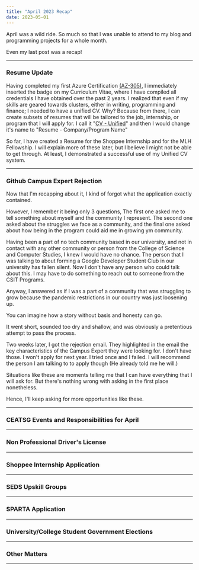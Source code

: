 ```yaml
---
title: "April 2023 Recap"
date: 2023-05-01
---
```


April was a wild ride. So much so that I was unable to attend to my blog and programming projects for a whole month. 

Even my last post was a recap!

---

<h3> Resume Update </h3>

Having completed my first Azure Certification [(AZ-305)](https://www.credly.com/badges/8d8e548f-2f0e-4823-9b43-ab1a389e11ad/public_url), I immediately inserted the badge on my Curriculum Vitae, where I have compiled all credentials I have obtained over the past 2 years. I realized that
even if my skills are geared towards clusters, either in writing, programming and finance; I needed to have a unified CV. Why? Because from there, I can create subsets of resumes that will be tailored to the job, internship, or program that I will apply for. I call it "[CV - Unified](https://docs.google.com/document/d/1pNZNRuumEhgQSM9wsu4Ep5A47F5mVIjAY7YZJnKFl4k/edit?usp=sharing)" and then I would change it's name to "Resume - Company/Program Name"

So far, I have created a Resume for the Shoppee Internship and for the MLH Fellowship. 
I will explain more of these later, but I believe I might not be able to get through.
At least, I demonstrated a successful use of my Unified CV system.

---

<h3> Github Campus Expert Rejection </h3>

Now that I'm recapping about it, I kind of forgot what the application exactly contained.

However, I remember it being only 3 questions, The first one asked me to tell something about myself and the community I represent. The second one asked about the struggles we face as a community, and the final one asked about how being in the program could aid me in growing ym community.

Having been a part of no tech community based in our university, and not in contact with any other community or person from the College of Science and Computer Studies, I knew I would have no chance. The person that I was talking to about forming a Google Developer Student Club in our university has fallen silent. Now I don't have any person who could talk about this. I may have to do something to reach out to someone from the CSIT Programs.

Anyway, I answered as if I was a part of a community that was struggling to grow because the pandemic restrictions in our country was just loosening up. 

You can imagine how a story without basis and honesty can go.

It went short, sounded too dry and shallow, and was obviously a pretentious attempt to pass the process.

Two weeks later, I got the rejection email. They highlighted in the email the key characteristics of the Campus Expert they were looking for. I don't have those. I won't apply for next year. I tried once and I failed. I will recommend the person I am talking to to apply though (He already told me he will.)

Situations like these are moments telling me that I can have everything that I will ask for. But there's nothing wrong with asking in the first place nonetheless. 

Hence, I'll keep asking for more opportunities like these. 

---

<h3> CEATSG Events and Responsibilities for April </h3>

---

<h3> Non Professional Driver's License </h3>

---

<h3> Shoppee Internship Application </h3>

---

<h3> SEDS Upskill Groups </h3>

---

<h3> SPARTA Application </h3>

---

<h3> University/College Student Government Elections </h3>

---

<h3> Other Matters </h3>

---